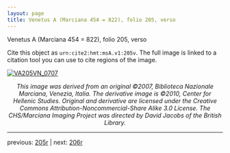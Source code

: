 ```yaml
---
layout: page
title: Venetus A (Marciana 454 = 822), folio 205, verso
---
```


Venetus A (Marciana 454 = 822), folio 205, verso

Cite this object as `urn:cite2:hmt:msA.v1:205v`.  The full image is linked to a citation tool you can use to cite regions of the image.

[![VA205VN_0707](http://www.homermultitext.org/iipsrv?IIIF=/project/homer/pyramidal/deepzoom/hmt/vaimg/2017a/VA205VN_0707.tif/full/800,/0/default.jpg)](http://www.homermultitext.org/ict2/?urn=urn:cite2:hmt:vaimg.2017a:VA205VN_0707) 

<p style="text-align: center; font-style: italic;">This image was derived from an original ©2007, Biblioteca Nazionale Marciana, Venezia, Italia. The derivative image is ©2010, Center for Hellenic Studies. Original and derivative are licensed under the Creative Commons Attribution-Noncommercial-Share Alike 3.0 License. The CHS/Marciana Imaging Project was directed by David Jacobs of the British Library.</p>

---

previous: [205r](../205r/) | next: [206r](../206r/)